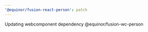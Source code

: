 ```yaml
---
'@equinor/fusion-react-person': patch
---
```


Updating webcomponent dependency @equinor/fusion-wc-person
